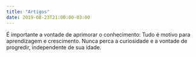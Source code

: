 ```yaml
---
title: "Artigos"
date: 2019-08-23T21:00:00-03:00
---
```

É importante a vontade de aprimorar o conhecimento: Tudo é motivo para aprendizagem e crescimento. Nunca perca a curiosidade e a vontade de progredir, independente de sua idade.